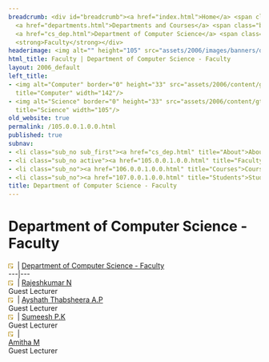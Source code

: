 ```yaml
---
breadcrumb: <div id="breadcrumb"><a href="index.html">Home</a> <span class="breadcrumb_spacer">&gt;</span>
  <a href="departments.html">Departments and Courses</a> <span class="breadcrumb_spacer">&gt;</span>
  <a href="cs_dep.html">Department of Computer Science</a> <span class="breadcrumb_spacer">&gt;</span>
  <strong>Faculty</strong></div>
headerimage: <img alt="" height="105" src="assets/2006/images/banners/departments.jpg" width="472"/>
html_title: Faculty | Department of Computer Science - Faculty
layout: 2006_default
left_title:
- <img alt="Computer" border="0" height="33" src="assets/2006/content/gt/91f3e9fd7ed19d82a3ca85a92046fd25.png"
  title="Computer" width="142"/>
- <img alt="Science" border="0" height="33" src="assets/2006/content/gt/05e5ab574e367fd87bc004ee44190c7f.png"
  title="Science" width="105"/>
old_website: true
permalink: /105.0.0.1.0.0.html
published: true
subnav:
- <li class="sub_no sub_first"><a href="cs_dep.html" title="About">About</a></li>
- <li class="sub_no active"><a href="105.0.0.1.0.0.html" title="Faculty">Faculty</a></li>
- <li class="sub_no"><a href="106.0.0.1.0.0.html" title="Courses">Courses</a></li>
- <li class="sub_no"><a href="107.0.0.1.0.0.html" title="Students">Students</a></li>
title: Department of Computer Science - Faculty
---
```


# Department of Computer Science - Faculty

![](assets/2006/img/article/intlink_1.gif)![](assets/2006/img/leer.gif) | [Department of Computer
Science - Faculty](department-of-computer-science-faculty.html)  
---|---  
![](assets/2006/img/article/intlink_1.gif)![](assets/2006/img/leer.gif) | [Rajeshkumar N]()  
Guest Lecturer  
![](assets/2006/img/article/intlink_1.gif)![](assets/2006/img/leer.gif) | [Ayshath Thabsheera A.P]()  
Guest Lecturer  
![](assets/2006/img/article/intlink_1.gif)![](assets/2006/img/leer.gif) | [Sumeesh P.K]()  
Guest Lecturer  
![](assets/2006/img/article/intlink_1.gif)![](assets/2006/img/leer.gif) | <br>[Amitha M]()  
Guest Lecturer